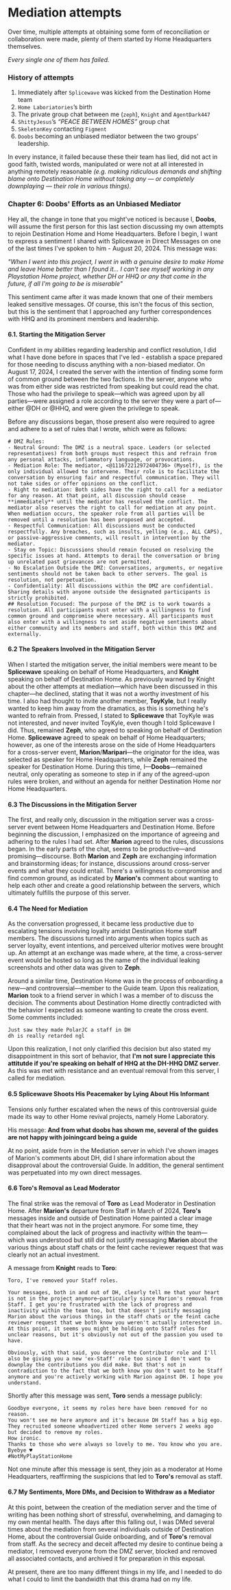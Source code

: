 # Mediation attempts
Over time, multiple attempts at obtaining some form of reconciliation or collaboration were made, plenty of them started by Home Headquarters themselves.

*Every single one of them has failed.*

### History of attempts
1. Immediately after `Splicewave` was kicked from the Destination Home team
2. `Home Laboriatories`’s birth
3. The private group chat between me (`zeph`), `Knight` and `AgentDark447`
4. `ShittyJesus`’s *“PEACE BETWEEN HOMES”* group chat
5. `SkeletonKey` contacting `Figment`
6. `Doobs` becoming an unbiased mediator between the two groups’ leadership.

In every instance, it failed because these their team has lied, did not act in good faith, twisted words, manipulated or were not at all interested in anything remotely reasonable *(e.g. making ridiculous demands and shifting blame onto Destination Home without taking any — or completely downplaying — their role in various things)*.

#### 

### Chapter 6: Doobs' Efforts as an Unbiased Mediator

Hey all, the change in tone that you might've noticed is because I, **Doobs**, will assume the first person for this last section discussing my own attempts to rejoin Destination Home and Home Headquarters. Before I begin, I want to express a sentiment I shared with Splicewave in Direct Messages on one of the last times I've spoken to him - August 20, 2024. This message was: 

*"When I went into this project, I went in with a genuine desire to make Home and leave Home better than I found it... I can't see myself working in any Playstation Home project, whether DH or HHQ or any that come in the future, if all I'm going to be is miserable"*

This sentiment came after it was made known that one of their members leaked sensitive messages. Of course, this isn't the focus of this section, but this is the sentiment that I approached any further correspondences with HHQ and its prominent members and leadership.

#### 6.1. Starting the Mitigation Server

Confident in my abilities regarding leadership and conflict resolution, I did what I have done before in spaces that I've led - establish a space prepared for those needing to discuss anything with a non-biased mediator. On August 17, 2024, I created the server with the intention of finding some form of common ground between the two factions. In the server, anyone who was from either side was restricted from speaking but could read the chat. Those who had the privilege to speak—which was agreed upon by all parties—were assigned a role according to the server they were a part of—either @DH or @HHQ, and were given the privilege to speak.

Before any discussions began, those present also were required to agree and adhere to a set of rules that I wrote, which were as follows:

```
# DMZ Rules:
- Neutral Ground: The DMZ is a neutral space. Leaders (or selected representatives) from both groups must respect this and refrain from any personal attacks, inflammatory language, or provocations.
- Mediation Role: The mediator, <@111672212972404736> (Myself), is the only individual allowed to intervene. Their role is to facilitate the conversation by ensuring fair and respectful communication. They will not take sides or offer opinions on the conflict. 
- Right to mediation: Both sides have the right to call for a mediator for any reason. At that point, all discussion should cease **immediately** until the mediator has resolved the conflict. The mediator also reserves the right to call for mediation at any point. When mediation occurs, the speaker role from all parties will be removed until a resolution has been proposed and accepted. 
- Respectful Communication: All discussions must be conducted respectfully. Any breaches, such as insults, yelling (e.g., ALL CAPS), or passive-aggressive comments, will result in intervention by the mediator.
- Stay on Topic: Discussions should remain focused on resolving the specific issues at hand. Attempts to derail the conversation or bring up unrelated past grievances are not permitted.
- No Escalation Outside the DMZ: Conversations, arguments, or negative sentiments should not be taken back to other servers. The goal is resolution, not perpetuation.
- Confidentiality: All discussions within the DMZ are confidential. Sharing details with anyone outside the designated participants is strictly prohibited.
## Resolution Focused: The purpose of the DMZ is to work towards a resolution. All participants must enter with a willingness to find common ground and compromise where necessary. All participants must also enter with a willingness to set aside negative sentiments about either community and its members and staff, both within this DMZ and externally.
```

#### 6.2 The Speakers Involved in the Mitigation Server

When I started the mitigation server, the initial members were meant to be **Splicewave** speaking on behalf of Home Headquarters, and **Knight** speaking on behalf of Destination Home. As previously warned by Knight about the other attempts at mediation—which have been discussed in this chapter—he declined, stating that it was not a worthy investment of his time. I also had thought to invite another member, **ToyKyle**, but I really wanted to keep him away from the dramatics, as this is something he's wanted to refrain from. Pressed, I stated to **Splicewave** that ToyKyle was not interested, and never invited ToyKyle, even though I told Splicewave I did. Thus, remained **Zeph**, who agreed to speaking on behalf of Destination Home. **Splicewave** agreed to speak on behalf of Home Headquarters; however, as one of the interests arose on the side of Home Headquarters for a cross-server event, **Marion**/**Maripari**—the originator for the idea, was selected as speaker for Home Headquarters, while **Zeph** remained the speaker for Destination Home. During this time, I—**Doobs**—remained neutral, only operating as someone to step in if any of the agreed-upon rules were broken, and without an agenda for neither Destination Home nor Home Headquarters.

#### 6.3 The Discussions in the Mitigation Server

The first, and really only, discussion in the mitigation server was a cross-server event between Home Headquarters and Destination Home. Before beginning the discussion, I emphasized on the importance of agreeing and adhering to the rules I had set. After **Marion** agreed to the rules, discussions began. In the early parts of the chat, seems to be productive—and promising—discourse. Both **Marion** and **Zeph** are exchanging information and brainstorming ideas; for instance, discussions around cross-server events and what they could entail. There's a willingness to compromise and find common ground, as indicated by **Marion's** comment about wanting to help each other and create a good relationship between the servers, which ultimately fulfills the purpose of this server.

#### 6.4 The Need for Mediation

As the conversation progressed, it became less productive due to escalating tensions involving loyalty amidst Destination Home staff members. The discussions turned into arguments when topics such as server loyalty, event intentions, and perceived ulterior motives were brought up. An attempt at an exchange was made where, at the time, a cross-server event would be hosted so long as the name of the individual leaking screenshots and other data was given to **Zeph**.

Around a similar time, Destination Home was in the process of onboarding a new—and controversial—member to the Guide team. Upon this realization, **Marion** took to a friend server in which I was a member of to discuss the decision. The comments about Destination Home directly contradicted with the behavior I expected as someone wanting to create the cross event. Some comments included:

```
Just saw they made PolarJC a staff in DH
dh is really retarded ngl
```

Upon this realization, I not only clarified this decision but also stated my disappointment in this sort of behavior, that **I'm not sure I appreciate this attitutde if you're speaking on behalf of HHQ at the DH-HHQ DMZ server**. As this was met with resistance and an eventual removal from this server, I called for mediation.

#### 6.5 Splicewave Shoots His Peacemaker by Lying About His Informant

Tensions only further escalated when the news of this controversial guide made its way to other Home revival projects, namely Home Laboratory.

His message: **And from what doobs has shown me, several of the guides are not happy with joiningcard being a guide**

At no point, aside from in the Mediation server in which I've shown images of Marion's comments about DH, did I share information about the disapproval about the controversial Guide. In addition, the general sentiment was perpetuated into my own direct messages.

#### 6.6 Toro's Removal as Lead Moderator

The final strike was the removal of **Toro** as Lead Moderator in Destination Home. After **Marion's** departure from Staff in March of 2024, **Toro's** messages inside and outside of Destination Home painted a clear image that their heart was not in the project anymore. For some time, they complained about the lack of progress and inactivity within the team—which was understood but still did not justify messaging **Marion** about the various things about staff chats or the feint cache reviewer request that was clearly not an actual investment.

A message from **Knight** reads to **Toro**:

```
Toro, I've removed your Staff roles.

Your messages, both in and out of DH, clearly tell me that your heart is not in the project anymore—particularly since Marion's removal from Staff. I get you're frustrated with the lack of progress and inactivity within the team too, but that doesn't justify messaging Marion about the various things in the staff chats or the feint cache reviewer request that we both know you weren't actually interested in. At this point, it seems you might be holding onto Staff roles for unclear reasons, but it's obviously not out of the passion you used to have.

Obviously, with that said, you deserve the Contributor role and I'll also be giving you a new 'ex-Staff' role too since I don't want to downplay the contributions you did make. But that's not in contradiction to the fact that we both know you don't want to be Staff anymore and you're actively working with Marion against DH. I hope you understand.
```

Shortly after this message was sent, **Toro** sends a message publicly:

```
Goodbye everyone, it seems my roles here have been removed for no reason.
You won't see me here anymore and it's because DH Staff has a big ego.
They recruited someone whoadvertized other Home servers 2 weeks ago but decided to remove my roles.
How ironic.
Thanks to those who were always so lovely to me. You know who you are. Byebye ♥️ 
#NotMyPlayStationHome
```

Not one minute after this message is sent, they join as a moderator at Home Headquarters, reaffirming the suspicions that led to **Toro's** removal as staff.

#### 6.7 My Sentiments, More DMs, and Decision to Withdraw as a Mediator

At this point, between the creation of the mediation server and the time of writing has been nothing short of stressful, overwhelming, and damaging to my own mental health. The days after this falling out, I was DMed several times about the mediation from several individuals outside of Destination Home, about the controversial Guide onboarding, and of **Toro's** removal from staff. As the secrecy and deceit affected my desire to continue being a mediator, I removed everyone from the DMZ server, blocked and removed all associated contacts, and archived it for preparation in this exposal.

At present, there are too many different things in my life, and I needed to do what I could to limit the bandwidth that this drama had on my life.
